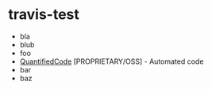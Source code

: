 # travis-test

* bla
* blub
* foo
* [QuantifiedCode](https://www.quantifiedcode.com/) [PROPRIETARY/OSS] -
  Automated code
* bar
* baz
